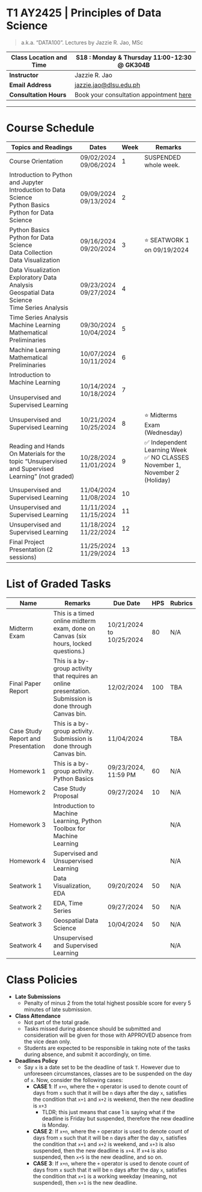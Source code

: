 # T1 AY2425 | Principles of Data Science 
> a.k.a. “DATA100”. Lectures by Jazzie R. Jao, MSc

| **Class Location and Time** | S18 : Monday & Thursday 11:00-12:30 @ GK304B                                             |
| --------------------------- | ---------------------------------------------------------------------------------------- |
| **Instructor**              | Jazzie R. Jao                                                                            |
| **Email Address**           | [jazzie.jao@dlsu.edu.ph](mailto:johnsmith@university.edu)                                |
| **Consultation Hours**      | Book your consultation appointment [here](https://calendar.app.google/BSfuLQgPpSadJ2or9) |

---

# **Course Schedule**

| **Topics and Readings**                                                                                            | **Dates**                  | **Week** | **Remarks**                                                                   |
| ------------------------------------------------------------------------------------------------------------------ | -------------------------- | -------- | ----------------------------------------------------------------------------- |
| Course Orientation                                                                                                 | 09/02/2024  <br>09/06/2024 | 1        | SUSPENDED whole week.                                                         |
| Introduction to Python and Jupyter  <br>Introduction to Data Science<br>Python Basics  <br>Python for Data Science | 09/09/2024  <br>09/13/2024 | 2        |                                                                               |
| Python Basics  <br>Python for Data Science<br>Data Collection<br>Data Visualization                                | 09/16/2024  <br>09/20/2024 | 3        | ⭐️ SEATWORK 1 on 09/19/2024                                                   |
| Data Visualization  <br>Exploratory Data Analysis  <br>Geospatial Data Science  <br>Time Series Analysis           | 09/23/2024  <br>09/27/2024 | 4        |                                                                               |
| Time Series Analysis  <br>Machine Learning Mathematical Preliminaries                                              | 09/30/2024  <br>10/04/2024 | 5        |                                                                               |
| Machine Learning Mathematical Preliminaries                                                                        | 10/07/2024  <br>10/11/2024 | 6        |                                                                               |
| Introduction to Machine Learning  <br>  <br>Unsupervised and Supervised Learning                                   | 10/14/2024  <br>10/18/2024 | 7        |                                                                               |
| Unsupervised and Supervised Learning                                                                               | 10/21/2024  <br>10/25/2024 | 8        | ⭐️ Midterms Exam (Wednesday)                                                  |
| Reading and Hands On Materials for the topic “Unsupervised and Supervised Learning” (not graded)                   | 10/28/2024  <br>11/01/2024 | 9        | ✅ Independent Learning Week <br>✅ NO CLASSES November 1, November 2 (Holiday) |
| Unsupervised and Supervised Learning                                                                               | 11/04/2024  <br>11/08/2024 | 10       |                                                                               |
| Unsupervised and Supervised Learning                                                                               | 11/11/2024  <br>11/15/2024 | 11       |                                                                               |
| Unsupervised and Supervised Learning                                                                               | 11/18/2024  <br>11/22/2024 | 12       |                                                                               |
| Final Project Presentation (2 sessions)                                                                            | 11/25/2024  <br>11/29/2024 | 13       |                                                                               |


# **List of Graded Tasks**

| **Name**                           | **Remarks**                                                                                              | **Due Date**                   | **HPS** | **Rubrics** |
| ---------------------------------- | -------------------------------------------------------------------------------------------------------- | ------------------------------ | ------- | ----------- |
| Midterm Exam                       | This is a timed online midterm exam, done on Canvas (six hours, locked questions.)                       | 10/21/2024 to   <br>10/25/2024 | 80      | N/A         |
| Final Paper Report                 | This is a by-group activity that requires an online presentation. Submission is done through Canvas bin. | 12/02/2024                     | 100     | TBA         |
| Case Study Report and Presentation | This is a by-group activity. Submission is done through Canvas bin.                                      | 11/04/2024                     |         | TBA         |
| Homework 1                         | This is a by-group activity. Python Basics                                                               | 09/23/2024, 11:59 PM           | 60      | N/A         |
| Homework 2                         | Case Study Proposal                                                                                      | 09/27/2024                     | 10      | N/A         |
| Homework 3                         | Introduction to Machine Learning, Python Toolbox for Machine Learning                                    |                                |         | N/A         |
| Homework 4                         | Supervised and Unsupervised Learning                                                                     |                                |         | N/A         |
| Seatwork 1                         | Data Visualization, EDA                                                                                  | 09/20/2024                     | 50      | N/A         |
| Seatwork 2                         | EDA, Time Series                                                                                         | 09/27/2024                     | 50      | N/A         |
| Seatwork 3                         | Geospatial Data Science                                                                                  | 10/04/2024                     | 50      | N/A         |
| Seatwork 4                         | Unsupervised and Supervised Learning                                                                     |                                |         | N/A         |

# Class Policies

- **Late Submissions**
	- Penalty of minus 2 from the total highest possible score for every 5 minutes of late submission.
- **Class Attendance**
	- Not part of the total grade.
	- Tasks missed during absence should be submitted and consideration will be given for those with APPROVED absence from the vice dean only.
	- Students are expected to be responsible in taking note of the tasks during absence, and submit it accordingly, on time.
- **Deadlines Policy**
	- Say `x` is a date set to be the deadline of task `T`. However due to unforeseen circumstances, classes are to be suspended on the day of `x`. Now, consider the following cases:
		- **CASE 1**: If `x+n`, where the `+` operator is used to denote count of days from `x` such that it will be `n` days after the day `x`, satisfies the condition that `x+1` and `x+2` is weekend, then the new deadline is `x+3`
			- TLDR; this just means that case 1 is saying what if the deadline is Friday but suspended, therefore the new deadline is Monday. 
		- **CASE 2**: If `x+n`, where the `+` operator is used to denote count of days from `x` such that it will be `n` days after the day `x`, satisfies the condition that `x+1` and `x+2` is weekend, and `x+3` is also suspended, then the new deadline is `x+4`. If `x+4` is also suspended, then `x+5` is the new deadline, and so on.
		- **CASE 3**: If `x+n`, where the `+` operator is used to denote count of days from `x` such that it will be `n` days after the day `x`, satisfies the condition that `x+1` is a working weekday (meaning, not suspended), then `x+1` is the new deadline.